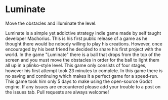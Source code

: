 # Luminate
Move the obstacles and illuminate the level.

Luminate is a simple yet addictive strategy indie game made by self taught developer Machorius. This is his first public release of a game as he thought there would be nobody willing to play his creations. However, once encouraged by his best friend he decided to share his first project with the world. In the game "Luminate" there is a ball that drops from the top of the screen and you must move the obstacles in order for the ball to light them all up in a plinko-style level. This game only consists of four stages, however his first attempt took 23  minutes to complete. In this game there is no saving and continuing which makes it a perfect game for a speed-run. This game took him only 5 days to make using the open-source Godot engine. If any issues are encountered please add your trouble to a post on the issues tab. Pull requests are always welcome!
